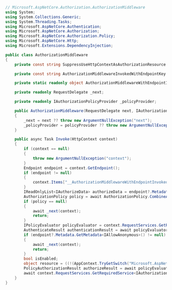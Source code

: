 ﻿```csharp
// Microsoft.AspNetCore.Authorization.AuthorizationMiddleware
using System;
using System.Collections.Generic;
using System.Threading.Tasks;
using Microsoft.AspNetCore.Authentication;
using Microsoft.AspNetCore.Authorization;
using Microsoft.AspNetCore.Authorization.Policy;
using Microsoft.AspNetCore.Http;
using Microsoft.Extensions.DependencyInjection;

public class AuthorizationMiddleware
{
	private const string SuppressUseHttpContextAsAuthorizationResource = "Microsoft.AspNetCore.Authorization.SuppressUseHttpContextAsAuthorizationResource";

	private const string AuthorizationMiddlewareInvokedWithEndpointKey = "__AuthorizationMiddlewareWithEndpointInvoked";

	private static readonly object AuthorizationMiddlewareWithEndpointInvokedValue = new object();

	private readonly RequestDelegate _next;

	private readonly IAuthorizationPolicyProvider _policyProvider;

	public AuthorizationMiddleware(RequestDelegate next, IAuthorizationPolicyProvider policyProvider)
	{
		_next = next ?? throw new ArgumentNullException("next");
		_policyProvider = policyProvider ?? throw new ArgumentNullException("policyProvider");
	}

	public async Task Invoke(HttpContext context)
	{
		if (context == null)
		{
			throw new ArgumentNullException("context");
		}
		Endpoint endpoint = context.GetEndpoint();
		if (endpoint != null)
		{
			context.Items["__AuthorizationMiddlewareWithEndpointInvoked"] = AuthorizationMiddlewareWithEndpointInvokedValue;
		}
		IReadOnlyList<IAuthorizeData> authorizeData = endpoint?.Metadata.GetOrderedMetadata<IAuthorizeData>() ?? Array.Empty<IAuthorizeData>();
		AuthorizationPolicy policy = await AuthorizationPolicy.CombineAsync(_policyProvider, authorizeData);
		if (policy == null)
		{
			await _next(context);
			return;
		}
		IPolicyEvaluator policyEvaluator = context.RequestServices.GetRequiredService<IPolicyEvaluator>();
		AuthenticateResult authenticationResult = await policyEvaluator.AuthenticateAsync(policy, context);
		if (endpoint?.Metadata.GetMetadata<IAllowAnonymous>() != null)
		{
			await _next(context);
			return;
		}
		bool isEnabled;
		object resource = ((!(AppContext.TryGetSwitch("Microsoft.AspNetCore.Authorization.SuppressUseHttpContextAsAuthorizationResource", out isEnabled) && isEnabled)) ? ((object)context) : ((object)endpoint));
		PolicyAuthorizationResult authorizeResult = await policyEvaluator.AuthorizeAsync(policy, authenticationResult, context, resource);
		await context.RequestServices.GetRequiredService<IAuthorizationMiddlewareResultHandler>().HandleAsync(_next, context, policy, authorizeResult);
	}
}

```